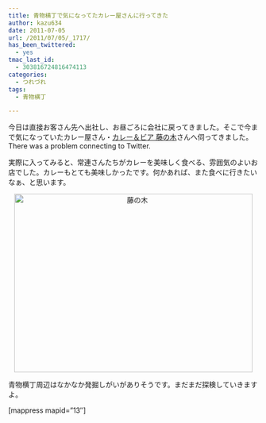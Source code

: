 ```yaml
---
title: 青物横丁で気になってたカレー屋さんに行ってきた
author: kazu634
date: 2011-07-05
url: /2011/07/05/_1717/
has_been_twittered:
  - yes
tmac_last_id:
  - 303816724816474113
categories:
  - つれづれ
tags:
  - 青物横丁

---
```

今日は直接お客さん先へ出社し、お昼ごろに会社に戻ってきました。そこで今まで気になっていたカレー屋さん・<a href="http://r.tabelog.com/tokyo/A1315/A131501/13057264/" onclick="__gaTracker('send', 'event', 'outbound-article', 'http://r.tabelog.com/tokyo/A1315/A131501/13057264/', 'カレー＆ビア 藤の木');" target="_blank">カレー＆ビア 藤の木</a>さんへ伺ってきました。 There was a problem connecting to Twitter. 

実際に入ってみると、常連さんたちがカレーを美味しく食べる、雰囲気のよいお店でした。カレーもとても美味しかったです。何かあれば、また食べに行きたいなぁ、と思います。

<p style="text-align: center;">
<a href="http://www.flickr.com/photos/42332031@N02/5904377029/" onclick="__gaTracker('send', 'event', 'outbound-article', 'http://www.flickr.com/photos/42332031@N02/5904377029/', '');" title="藤の木 by kazu634, on Flickr"><img class="aligncenter" src="http://farm6.static.flickr.com/5280/5904377029_7f2f04a23d.jpg" alt="藤の木" width="480" height="360" /></a>
</p>

青物横丁周辺はなかなか発掘しがいがありそうです。まだまだ探検していきますよ。
  
[mappress mapid=&#8221;13&#8243;]
